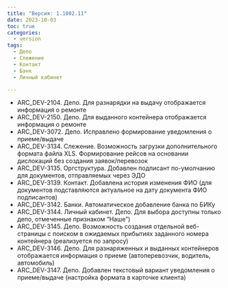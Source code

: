 ```yaml
---
title: "Версия: 1.1002.11"
date: 2023-10-03
toc: true
categories:
  - version
tags:
  - Депо
  - Слежение
  - Контакт
  - Банк
  - Личный кабинет

---
```


-   ARC_DEV-2104. Депо. Для разнарядки на выдачу отображается информация о ремонте
-   ARC_DEV-2150. Депо. Для выданного контейнера отображается информация о ремонте
-   ARC_DEV-3072. Депо. Исправлено формирование уведомления о приеме/выдаче
-   ARC_DEV-3134. Слежение. Возможность загрузки дополнительного формата файла XLS.  Формирование рейсов на основании дислокаций без создания заявок/перевозок
-   ARC_DEV-3135. Оргструктура. Добавлен подписант по-умолчанию для документов, отправляемых через ЭДО 
-   ARC_DEV-3139. Контакт. Добавлена история изменения ФИО (для документов подставляются актуальное на дату документа ФИО подписантов) 
-   ARC_DEV-3142. Банки. Автоматическое добавление банка по БИКу 
-   ARC_DEV-3144. Личный кабинет. Депо. Для выбора доступны только депо, отмеченные признаком “Наше”)
-   ARC_DEV-3145. Депо. Возможность создания отдельной веб-страницы с поиском в ожидаемых прибытиях заданного номера контейнера (реализуется по запросу)
-   ARC_DEV-3146. Депо. Для разнаряженных и выданных контейнеров отображается информация о приеме (автоперевозчик, водитель, автомобиль)
-   ARC_DEV-3147. Депо. Добавлен текстовый вариант уведомления о приеме/выдаче (настройка формата в карточке клиента)
